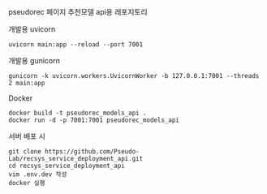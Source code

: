 pseudorec 페이지 추천모델 api용 레포지토리

개발용 uvicorn
```shell
uvicorn main:app --reload --port 7001
```

개발용 gunicorn
```shell
gunicorn -k uvicorn.workers.UvicornWorker -b 127.0.0.1:7001 --threads 2 main:app 
```

Docker
```shell
docker build -t pseudorec_models_api .
docker run -d -p 7001:7001 pseudorec_models_api
```

서버 배포 시
```shell
git clone https://github.com/Pseudo-Lab/recsys_service_deployment_api.git
cd recsys_service_deployment_api
vim .env.dev 작성
docker 실행
```
